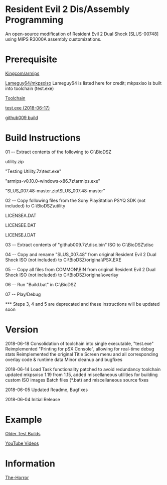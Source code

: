 # Resident Evil 2 Dis/Assembly Programming
An open-source modification of Resident Evil 2 Dual Shock [SLUS-00748] using MIPS R3000A assembly customizations.

# Prerequisite
[Kingcom/armips](https://github.com/Kingcom/armips)

[Lameguy64/mkpsxiso](https://github.com/Lameguy64/mkpsxiso) Lameguy64 is listed here for credit; mkpsxiso is built into toolchain (test.exe)

[Toolchain](https://drive.google.com/open?id=1UNfnZ25LdRhkM3ps29e28KgGgnBHhNgg)

[test.exe (2018-06-17)](https://drive.google.com/open?id=1KLoF-RZK8mFB-cVdWLs-nSXCeuYIC6Zw)

[github009 build](https://drive.google.com/open?id=1Xh9U1traF98_CJZejsJI_jrYaI7GIf14)

# Build Instructions
01 -- Extract contents of the following to C:\BioDSZ

utility.zip

"Testing Utility.7z\\test.exe"

"armips-v0.10.0-windows-x86.7z\\armips.exe"

"SLUS_007.48-master.zip\\SLUS_007.48-master"

02 -- Copy following files from the Sony PlayStation PSYQ SDK (not included) to C:\BioDSZ\utility

LICENSEA.DAT

LICENSEE.DAT

LICENSEJ.DAT

03 -- Extract contents of "github009.7z\\disc.bin" ISO to C:\BioDSZ\disc

04 -- Copy and rename "SLUS_007.48" from original Resident Evil 2 Dual Shock ISO (not included) to C:\BioDSZ\original\PSX.EXE

05 -- Copy all files from COMMON\BIN from original Resident Evil 2 Dual Shock ISO (not included) to C:\BioDSZ\original\overlay

06 -- Run "Build.bat" in C:\BioDSZ

07 -- Play/Debug

*** Steps 3, 4 and 5 are deprecated and these instructions will be updated soon

# Version

2018-06-18
Consolidation of toolchain into single executable, "test.exe"
Reimplemented "Printing for pSX Console", allowing for real-time debug stats
Reimplemented the original Title Screen menu and all corresponding overlay code & runtime data
Minor cleanup and bugfixes

2018-06-14
Load Task functionality patched to avoid redundancy
toolchain updated mkpsxiso 1.19 from 1.15, added miscellaneous utilities for building custom ISO images
Batch files (*.bat) and miscellaneous source fixes

2018-06-05
Updated Readme, Bugfixes

2018-06-04
Initial Release

# Example
[Older Test Builds](https://drive.google.com/open?id=1kJJg2AaBf3CexkkPqAhNYf5x_-0q7i6x)

[YouTube Videos](https://www.youtube.com/channel/UCGA0gJMStIiYJXGaUq6sMDA/videos?view_as=subscriber)

# Information

[The-Horror](http://www.the-horror.com/forums/showthread.php?10487-Bio2-Bio1-5-Mix)